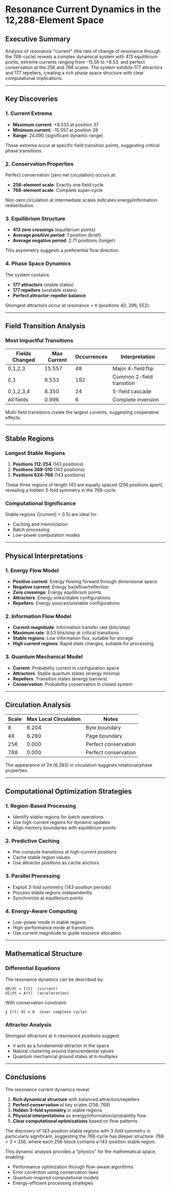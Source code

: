 # Resonance Current Dynamics in the 12,288-Element Space

## Executive Summary

Analysis of resonance "current" (the rate of change of resonance through the 768-cycle) reveals a complex dynamical system with 413 equilibrium points, extreme currents ranging from -15.56 to +8.53, and perfect conservation at the 256 and 768 scales. The system exhibits 177 attractors and 177 repellers, creating a rich phase space structure with clear computational implications.

---

## Key Discoveries

### 1. Current Extrema

- **Maximum current**: +8.533 at position 37
- **Minimum current**: -15.557 at position 39  
- **Range**: 24.090 (significant dynamic range)

These extrema occur at specific field transition points, suggesting critical phase transitions.

### 2. Conservation Properties

Perfect conservation (zero net circulation) occurs at:
- **256-element scale**: Exactly one field cycle
- **768-element scale**: Complete super-cycle

Non-zero circulation at intermediate scales indicates energy/information redistribution.

### 3. Equilibrium Structure

- **413 zero crossings** (equilibrium points)
- **Average positive period**: 1 position (brief)
- **Average negative period**: 2.71 positions (longer)

This asymmetry suggests a preferential flow direction.

### 4. Phase Space Dynamics

The system contains:
- **177 attractors** (stable states)
- **177 repellers** (unstable states)
- **Perfect attractor-repeller balance**

Strongest attractors occur at resonance = π (positions 40, 296, 552).

---

## Field Transition Analysis

### Most Impactful Transitions

| Fields Changed | Max Current | Occurrences | Interpretation |
|----------------|-------------|-------------|----------------|
| 0,1,2,3 | 15.557 | 48 | Major 4-field flip |
| 0,1 | 8.533 | 192 | Common 2-field transition |
| 0,1,2,3,4 | 8.350 | 24 | 5-field cascade |
| All fields | 0.996 | 6 | Complete inversion |

Multi-field transitions create the largest currents, suggesting cooperative effects.

---

## Stable Regions

### Longest Stable Regions
1. **Positions 112-254** (143 positions)
2. **Positions 368-510** (143 positions)  
3. **Positions 624-766** (143 positions)

These three regions of length 143 are equally spaced (256 positions apart), revealing a hidden 3-fold symmetry in the 768-cycle.

### Computational Significance

Stable regions (|current| < 0.5) are ideal for:
- Caching and memoization
- Batch processing
- Low-power computation modes

---

## Physical Interpretations

### 1. Energy Flow Model

- **Positive current**: Energy flowing forward through dimensional space
- **Negative current**: Energy backflow/reflection
- **Zero crossings**: Energy equilibrium points
- **Attractors**: Energy sinks/stable configurations
- **Repellers**: Energy sources/unstable configurations

### 2. Information Flow Model

- **Current magnitude**: Information transfer rate (bits/step)
- **Maximum rate**: 8.53 bits/step at critical transitions
- **Stable regions**: Low information flux, suitable for storage
- **High current regions**: Rapid state changes, suitable for processing

### 3. Quantum Mechanical Model

- **Current**: Probability current in configuration space
- **Attractors**: Stable quantum states (energy minima)
- **Repellers**: Transition states (energy barriers)
- **Conservation**: Probability conservation in closed system

---

## Circulation Analysis

| Scale | Max Local Circulation | Notes |
|-------|----------------------|-------|
| 8 | 6.204 | Byte boundary |
| 48 | 6.280 | Page boundary |
| 256 | 0.000 | Perfect conservation |
| 768 | 0.000 | Perfect conservation |

The appearance of 2π (6.283) in circulation suggests rotational/phase properties.

---

## Computational Optimization Strategies

### 1. Region-Based Processing
- Identify stable regions for batch operations
- Use high-current regions for dynamic updates
- Align memory boundaries with equilibrium points

### 2. Predictive Caching
- Pre-compute transitions at high-current positions
- Cache stable region values
- Use attractor positions as cache anchors

### 3. Parallel Processing
- Exploit 3-fold symmetry (143-position periods)
- Process stable regions independently
- Synchronize at equilibrium points

### 4. Energy-Aware Computing
- Low-power mode in stable regions
- High-performance mode at transitions
- Use current magnitude to guide resource allocation

---

## Mathematical Structure

### Differential Equations

The resonance dynamics can be described by:
```
dR/dt = I(t)  (current)
dI/dt = A(t)  (acceleration)
```

With conservation constraint:
```
∮ I(t) dt = 0  (over complete cycle)
```

### Attractor Analysis

Strongest attractors at π-resonance positions suggest:
- π acts as a fundamental attractor in the space
- Natural clustering around transcendental values
- Quantum mechanical ground states at π-multiples

---

## Conclusions

The resonance current dynamics reveal:

1. **Rich dynamical structure** with balanced attractors/repellers
2. **Perfect conservation** at key scales (256, 768)
3. **Hidden 3-fold symmetry** in stable regions
4. **Physical interpretations** as energy/information/probability flow
5. **Clear computational optimizations** based on flow patterns

The discovery of 143-position stable regions with 3-fold symmetry is particularly significant, suggesting the 768-cycle has deeper structure: 768 = 3 × 256, where each 256-block contains a 143-position stable region.

This dynamic analysis provides a "physics" for the mathematical space, enabling:
- Performance optimization through flow-aware algorithms
- Error correction using conservation laws
- Quantum-inspired computational models
- Energy-efficient processing strategies